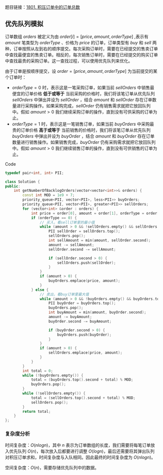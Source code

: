 题目链接：[1801. 积压订单中的订单总数](https://leetcode.cn/problems/number-of-orders-in-the-backlog/)

## 优先队列模拟

订单数组 $orders$ 被定义为由 $order[i] = [price, amount, orderType]$ ,表示有 $amount$ 笔类型为 $orderType$ 、价格为 $price$ 的订单，订单类型有 $buy$ 和 $sell$ 两种，订单按照从左到右的顺序提交。每次采购订单时，需要在已经提交的售卖订单中查找最便宜的售卖订单。相反的，每次销售订单时，需要在已经提交的购买订单中查找最贵的采购订单。这一查找过程，可以使用优先队列来优化。

由于订单是按顺序提交，设 $order = [price, amount, orderType]$ 为当前提交的某个订单时：

- $orderType=0$ 时，表示这是一笔采购订单，如果当前 $sellOrders$ 中销售最便宜的订单价格 **低于或等于** 当前采购的价格时，我们将该笔订单从优先队列 $sellOrders$ 中弹出并设为 $sellOrder$ ，结合 $amount$ 和 $sellOrder$ 存在订单数量进行采购操作。如果采购完成，$sellOrder$ 仍有销售需求就把它放回队列中。假如 $amount > 0$ 我们继续采购订单的操作，直到没有可供采购的订单为止。
- $orderType=1$ 时，表示这是一笔销售订单，如果当前 $buyOrders$ 中采购最贵的订单价格 **高于或等于** 当前销售的价格时，我们将该笔订单从优先队列 $buyOrders$ 中弹出并设为 $buyOrder$ ，结合 $amount$ 和 $buyOrder$ 存在订单数量进行销售操作。如果销售完成，$buyOrder$ 仍有采购需求就把它放回队列中。假如 $amount > 0$ 我们继续销售订单的操作，直到没有可供销售的订单为止。

Code

```c++
typedef pair<int, int> PII;

class Solution {
public:
    int getNumberOfBacklogOrders(vector<vector<int>>& orders) {
        const int MOD = 1e9 + 7;
        priority_queue<PII, vector<PII>, less<PII>> buyOrders;
        priority_queue<PII, vector<PII>, greater<PII>> sellOrders;
        for (vector<int> &order : orders) {
            int price = order[0], amount = order[1], orderType = order[2];
            if (orderType == 0) {
                // 买入，看sell订单里的最小值
                while (amount > 0 && !sellOrders.empty() && sellOrders.top().first <= price) {
                    PII sellOrder = sellOrders.top();
                    sellOrders.pop();
                    int sellAmount = min(amount, sellOrder.second);
                    amount -= sellAmount;
                    sellOrder.second -= sellAmount;

                    if (sellOrder.second > 0) {
                        sellOrders.push(sellOrder);
                    }
                }
                if (amount > 0) {
                    buyOrders.emplace(price, amount);
                }
            } else {
                // 卖出，看buy订单里最大值
                while (amount > 0 && !buyOrders.empty() && buyOrders.top().first >= price) {
                    PII buyOrder = buyOrders.top();
                    buyOrders.pop();
                    int buyAmount = min(amount, buyOrder.second);
                    amount -= buyAmount;
                    buyOrder.second -= buyAmount;

                    if (buyOrder.second > 0) {
                        buyOrders.push(buyOrder);
                    }
                }
                if (amount > 0) {
                    sellOrders.emplace(price, amount);
                }
            }
        }
        int total = 0;
        while (!buyOrders.empty()) {
            total = (buyOrders.top().second + total) % MOD;
            buyOrders.pop();
        }
        while (!sellOrders.empty()) {
            total = (sellOrders.top().second + total) % MOD;
            sellOrders.pop();
        }
        return total;
    }
};
```

### 复杂度分析

时间复杂度：$O(nlogn)$，其中 $n$ 表示为订单数组的长度，我们需要将每笔订单放入优先队列 $O(n)$，每次放入后都要进行调整 $O(logn)$，最后还需要将其弹出队列对积压订单求和，时间复杂度与入队相同。因此最终的时间复杂度为 $O(nlogn)$。

空间复杂度：$O(n)$，需要存储优先队列中的数据。